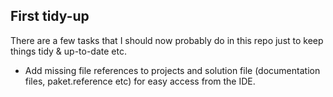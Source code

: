 ## First tidy-up

There are a few tasks that I should now probably do in this repo just to keep things tidy & up-to-date etc.

* Add missing file references to projects and solution file (documentation files, paket.reference etc) for easy access from the IDE.